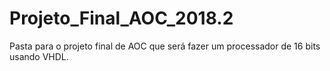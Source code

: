 # Projeto_Final_AOC_2018.2
Pasta para o projeto final de AOC que será fazer um processador de 16 bits usando VHDL.
